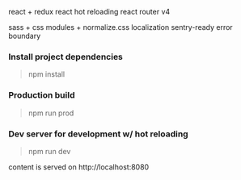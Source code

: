 react + redux
react hot reloading
react router v4

sass + css modules + normalize.css
localization
sentry-ready error boundary



### Install project dependencies
> npm install

### Production build
> npm run prod

### Dev server for development w/ hot reloading
> npm run dev

content is served on http://localhost:8080

